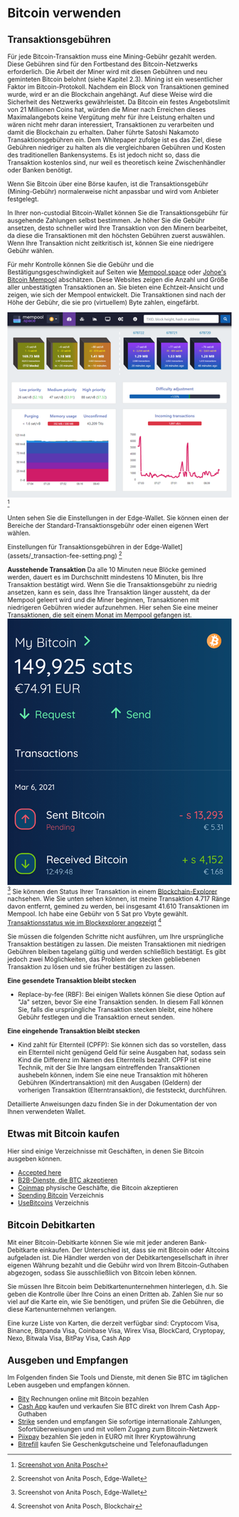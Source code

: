 # Bitcoin verwenden

## Transaktionsgebühren
Für jede Bitcoin-Transaktion muss eine Mining-Gebühr gezahlt werden. Diese Gebühren sind für den Fortbestand des Bitcoin-Netzwerks erforderlich. Die Arbeit der Miner wird mit diesen Gebühren und neu geminteten Bitcoin belohnt (siehe Kapitel 2.3). Mining ist ein wesentlicher Faktor im Bitcoin-Protokoll. Nachdem ein Block von Transaktionen gemined wurde, wird er an die Blockchain angehängt. Auf diese Weise wird die Sicherheit des Netzwerks gewährleistet. Da Bitcoin ein festes Angebotslimit von 21 Millionen Coins hat, würden die Miner nach Erreichen dieses Maximalangebots keine Vergütung mehr für ihre Leistung erhalten und wären nicht mehr daran interessiert, Transaktionen zu verarbeiten und damit die Blockchain zu erhalten. Daher führte Satoshi Nakamoto Transaktionsgebühren ein. Dem Whitepaper zufolge ist es das Ziel, diese Gebühren niedriger zu halten als die vergleichbaren Gebühren und Kosten des traditionellen Bankensystems. Es ist jedoch nicht so, dass die Transaktion kostenlos sind, nur weil es theoretisch keine Zwischenhändler oder Banken benötigt.

Wenn Sie Bitcoin über eine Börse kaufen, ist die Transaktionsgebühr (Mining-Gebühr) normalerweise nicht anpassbar und wird vom Anbieter festgelegt.

In Ihrer non-custodial Bitcoin-Wallet können Sie die Transaktionsgebühr für ausgehende Zahlungen selbst bestimmen. Je höher Sie die Gebühr ansetzen, desto schneller wird Ihre Transaktion von den Minern bearbeitet, da diese die Transaktionen mit den höchsten Gebühren zuerst auswählen. Wenn Ihre Transaktion nicht zeitkritisch ist, können Sie eine niedrigere Gebühr wählen.

Für mehr Kontrolle können Sie die Gebühr und die Bestätigungsgeschwindigkeit auf Seiten wie [Mempool.space](https://mempool.space/) oder [Johoe's Bitcoin Mempool](https://jochen-hoenicke.de/queue/) abschätzen. Diese Websites zeigen die Anzahl und Größe aller unbestätigten Transaktionen an. Sie bieten eine Echtzeit-Ansicht und zeigen, wie sich der Mempool entwickelt. Die Transaktionen sind nach der Höhe der Gebühr, die sie pro (virtuellem) Byte zahlen, eingefärbt.

![Echtzeit-Ansicht der unbestätigten Transaktionen](assets/_Mempool-space-white-back.png) [^74]

Unten sehen Sie die Einstellungen in der Edge-Wallet. Sie können einen der Bereiche der Standard-Transaktionsgebühr oder einen eigenen Wert wählen.

Einstellungen für Transaktionsgebühren in der Edge-Wallet](assets/_transaction-fee-setting.png) [^75]

**Ausstehende Transaktion**
Da alle 10 Minuten neue Blöcke gemined werden, dauert es im Durchschnitt mindestens 10 Minuten, bis Ihre Transaktion bestätigt wird. Wenn Sie die Transaktionsgebühr zu niedrig ansetzen, kann es sein, dass Ihre Transaktion länger aussteht, da der Mempool geleert wird und die Miner beginnen, Transaktionen mit niedrigeren Gebühren wieder aufzunehmen. Hier sehen Sie eine meiner Transaktionen, die seit einem Monat im Mempool gefangen ist.
![Pending transaction](assets/_Pending-transaction-edge.png) [^76]
Sie können den Status Ihrer Transaktion in einem [Blockchain-Explorer](https://blockchair.com) nachsehen. Wie Sie unten sehen können, ist meine Transaktion 4.717 Ränge davon entfernt, gemined zu werden, bei insgesamt 41.610 Transaktionen im Mempool. Ich habe eine Gebühr von 5 Sat pro Vbyte gewählt.
[Transaktionsstatus wie im Blockexplorer angezeigt](assets/_Pending-transaction-explorer.png) [^77]

Sie müssen die folgenden Schritte nicht ausführen, um Ihre ursprüngliche Transaktion bestätigen zu lassen. Die meisten Transaktionen mit niedrigen Gebühren bleiben tagelang gültig und werden schließlich bestätigt. Es gibt jedoch zwei Möglichkeiten, das Problem der stecken gebliebenen Transaktion zu lösen und sie früher bestätigen zu lassen.

**Eine gesendete Transaktion bleibt stecken**
* Replace-by-fee (RBF): Bei einigen Wallets können Sie diese Option auf "Ja" setzen, bevor Sie eine Transaktion senden. In diesem Fall können Sie, falls die ursprüngliche Transaktion stecken bleibt, eine höhere Gebühr festlegen und die Transaktion erneut senden.

**Eine eingehende Transaktion bleibt stecken**
* Kind zahlt für Elternteil (CPFP): Sie können sich das so vorstellen, dass ein Elternteil nicht genügend Geld für seine Ausgaben hat, sodass sein Kind die Differenz im Namen des Elternteils bezahlt. CPFP ist eine Technik, mit der Sie Ihre langsam eintreffenden Transaktionen aushebeln können, indem Sie eine neue Transaktion mit höheren Gebühren (Kindertransaktion) mit den Ausgaben (Geldern) der vorherigen Transaktion (Elterntransaktion), die feststeckt, durchführen.

Detaillierte Anweisungen dazu finden Sie in der Dokumentation der von Ihnen verwendeten Wallet.

## Etwas mit Bitcoin kaufen
Hier sind einige Verzeichnisse mit Geschäften, in denen Sie Bitcoin ausgeben können.
* [Accepted here](https://www.acceptedhere.io)
* [B2B-Dienste, die BTC akzeptieren](https://cryptwerk.com/companies/b2b/btc/)
* [Coinmap](https://coinmap.org/view/) physische Geschäfte, die Bitcoin akzeptieren
* [Spending Bitcoin](https://spending-bitcoin.com/) Verzeichnis
* [UseBitcoins](https://usebitcoins.info/) Verzeichnis

## Bitcoin Debitkarten
Mit einer Bitcoin-Debitkarte können Sie wie mit jeder anderen Bank-Debitkarte einkaufen. Der Unterschied ist, dass sie mit Bitcoin oder Altcoins aufgeladen ist. Die Händler werden von der Debitkartengesellschaft in ihrer eigenen Währung bezahlt und die Gebühr wird von Ihrem Bitcoin-Guthaben abgezogen, sodass Sie ausschließlich von Bitcoin leben können.

Sie müssen Ihre Bitcoin beim Debitkartenunternehmen hinterlegen, d.h. Sie geben die Kontrolle über Ihre Coins an einen Dritten ab. Zahlen Sie nur so viel auf die Karte ein, wie Sie benötigen, und prüfen Sie die Gebühren, die diese Kartenunternehmen verlangen.

Eine kurze Liste von Karten, die derzeit verfügbar sind:
Cryptocom Visa, Binance, Bitpanda Visa, Coinbase Visa, Wirex Visa, BlockCard, Cryptopay, Nexo, Bitwala Visa, BitPay Visa, Cash App

## Ausgeben und Empfangen
Im Folgenden finden Sie Tools und Dienste, mit denen Sie BTC im täglichen Leben ausgeben und empfangen können.
* [Bity](https://bity.com/products/crypto-online-bill-pay/) Rechnungen online mit Bitcoin bezahlen
* [Cash App](https://cash.app/bitcoin) kaufen und verkaufen Sie BTC direkt von Ihrem Cash App-Guthaben
* [Strike](https://global.strike.me/) senden und empfangen Sie sofortige internationale Zahlungen, Sofortüberweisungen und mit vollem Zugang zum Bitcoin-Netzwerk
* [Piixpay](https://www.piixpay.com/?lang=en) bezahlen Sie jeden in EURO mit Ihrer Kryptowährung
* [Bitrefill](https://www.bitrefill.com/?hl=en) kaufen Sie Geschenkgutscheine und Telefonaufladungen

[^74]: [Screenshot von Anita Posch](https://mempool.space)

[^75]: Screenshot von Anita Posch, Edge-Wallet

[^76]: Screenshot von Anita Posch, Edge-Wallet

[^77]: Screenshot von Anita Posch, Blockchair
